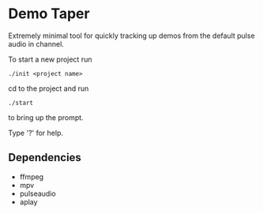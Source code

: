 # Demo Taper

Extremely minimal tool for quickly tracking up demos from the default pulse audio in channel.

To start a new project run
```
./init <project name>
```

cd to the project and run
```
./start
```
to bring up the prompt.

Type '?' for help.

## Dependencies
* ffmpeg
* mpv
* pulseaudio
* aplay
